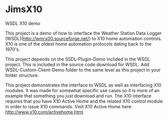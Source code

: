 # JimsX10
WSDL X10 demo

This project is a demo of how to interface the Weather Station Data Logger (WSDL)(http://wmrx00.sourceforge.net/) 
to X10 home automation controls.  X10 is one of the oldest home automation protocols dating back to the 1970's.  

This project depends on the SSDL-Plugin-Demo inclided in the WSDL project. This is included in the source code download for WSDL.  Add WSDL-Custom-Client-Demo folder to the same level as this project in your folder structure.

This project demonstrates the interface to WSDL as well as interfacing X10 modules.  It was made for somewhat specific use cases so it is more of an example that something you just download and run.  The X10 interface requires that you have X10 Active Home and the related X10 control module in order to issue X10 commands.  Visit X10 Active Home here: http://www.x10.com/activehome.html
